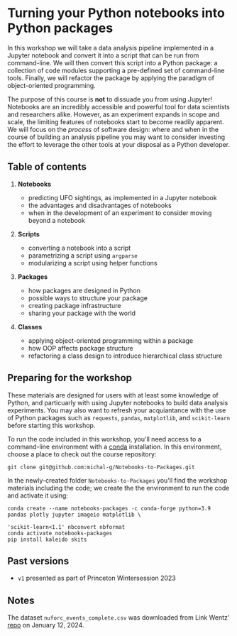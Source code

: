 # Turning your Python notebooks into Python packages #

In this workshop we will take a data analysis pipeline implemented in a Jupyter notebook and convert it into a script
that can be run from command-line. We will then convert this script into a Python package: a collection of code modules
supporting a pre-defined set of command-line tools. Finally, we will refactor the package by applying the paradigm of
object-oriented programming.

The purpose of this course is **not** to dissuade you from using Jupyter! Notebooks are an incredibly accessible and
powerful tool for data scientists and researchers alike. However, as an experiment expands in scope and scale, the
limiting features of notebooks start to become readily apparent. We will focus on the _process_ of software design:
where and when in the course of building an analysis pipeline you may want to consider investing the effort to leverage
the other tools at your disposal as a Python developer.


## Table of contents ##

1. **Notebooks**
    - predicting UFO sightings, as implemented in a Jupyter notebook
    - the advantages and disadvantages of notebooks
    - when in the development of an experiment to consider moving beyond a notebook


2. **Scripts**
    - converting a notebook into a script  
    - parametrizing a script using `argparse`
    - modularizing a script using helper functions


3. **Packages**
    - how packages are designed in Python
    - possible ways to structure your package
    - creating package infrastructure
    - sharing your package with the world 


4. **Classes**
    - applying object-oriented programming within a package
    - how OOP affects package structure
    - refactoring a class design to introduce hierarchical class structure


## Preparing for the workshop ##

These materials are designed for users with at least some knowledge of Python, and particuarly with using Jupyter
notebooks to build data analysis experiments. You may also want to refresh your acquiantance with the use of Python
packages such as `requests`, `pandas`, `matplotlib`, and `scikit-learn` before starting this workshop.

To run the code included in this workshop, you'll need access to a command-line environment with a
[conda](https://conda.io/projects/conda/en/latest/index.html) installation. In this environment, choose a place to check
out the course repository:

```git clone git@github.com:michal-g/Notebooks-to-Packages.git```

In the newly-created folder `Notebooks-to-Packages` you'll find the workshop materials including the code; we create the
the environment to run the code and activate it using:

```
conda create --name notebooks-packages -c conda-forge python=3.9 pandas plotly jupyter imageio matplotlib \
                                                                 'scikit-learn<1.1' nbconvert nbformat
conda activate notebooks-packages
pip install kaleido skits
```


## Past versions ##

 - `v1` presented as part of Princeton Wintersession 2023


## Notes ##

The dataset `nuforc_events_complete.csv` was downloaded from Link Wentz' [repo](github.com/LinkWentz/NUFORC-Dataset) on
January 12, 2024.
